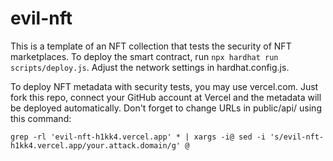 # evil-nft

This is a template of an NFT collection that tests the security of NFT marketplaces. 
To deploy the smart contract, run `npx hardhat run scripts/deploy.js`. Adjust the network settings in hardhat.config.js.

To deploy NFT metadata with security tests, you may use vercel.com. Just fork this repo, connect your GitHub account at Vercel and the metadata will be deployed automatically.
Don't forget to change URLs in public/api/ using this command:
```
grep -rl 'evil-nft-h1kk4.vercel.app' * | xargs -i@ sed -i 's/evil-nft-h1kk4.vercel.app/your.attack.domain/g' @
```